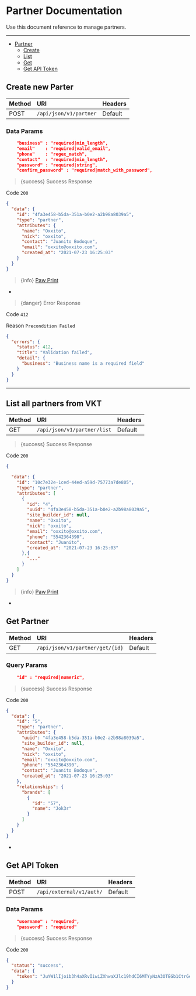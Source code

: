 # Partner Documentation

Use this document reference to manage partners.

---

- [Partner](#partner)
	- [Create](#create)
	- [List](#list)
	- [Get](#single)
  - [Get API Token](#external_login)

<a name="create"></a>
## Create new Parter

|Method|URI|Headers|
|:-|:-|:-|
|POST|`/api/json/v1/partner`|Default|

### Data Params

```json
	"business" : "required|min_length",
	"email"    : "required|valid_email",
	"phone"    : "regex_match",
	"contact"  : "required|min_length",
	"password" : "required|string",
	"confirm_password" : "required|match_with_password",
```

> {success} Success Response

Code `200`

```json
{
  "data": {
    "id": "4fa3e458-b5da-351a-b0e2-a2b98a8039a5",
    "type": "partner",
    "attributes": {
      "name": "Oxxito",
      "nick": "oxxito",
      "contact": "Juanito Bodoque",
      "email": "oxxito@oxxito.com",
      "created_at": "2021-07-23 16:25:03"
    }
  }
}
```
> {info} <a href="https://paw.pt/gb7BhgyV" target="_blank">Paw Print</a>


-

> {danger} Error Response

Code `412`

Reason `Precondition Failed`

```json
{
  "errors": {
    "status": 412,
    "title": "Validation failed",
    "detail": {
      "business": "Business name is a required field"
    }
  }
}
```

---
<a name="list"></a>
## List all partners from VKT

|Method|URI|Headers|
|:-|:-|:-|
|GET|`/api/json/v1/partner/list`|Default|

> {success} Success Response

Code `200`

```json
{

  "data": {
    "id": "10c7e32e-1ced-44ed-a59d-75773a7de805",
    "type": "partner",
    "attributes": [
      {
        "id": "4",
        "uuid": "4fa3e458-b5da-351a-b0e2-a2b98a8039a5",
        "site_builder_id": null,
        "name": "Oxxito",
        "nick": "oxxito",
        "email": "oxxito@oxxito.com",
        "phone": "5542364390",
        "contact": "Juanito",
        "created_at": "2021-07-23 16:25:03"
      },{
      	"..."
      }
    ]
  }
}
```

> {info} <a href="https://paw.pt/gb7NE6QL" target="_blank">Paw Print</a>

-

<a name="single"></a>
## Get Partner

|Method|URI|Headers|
|:-|:-|:-|
|GET|`/api/json/v1/partner/get/{id}`|Default|

### Query Params

```json
	"id" : "required|numeric",
```

> {success} Success Response

Code `200`

```json
{
  "data": {
    "id": "5",
    "type": "partner",
    "attributes": {
      "uuid": "4fa3e458-b5da-351a-b0e2-a2b98a8039a5",
      "site_builder_id": null,
      "name": "Oxxito",
      "nick": "oxxito",
      "email": "oxxito@oxxito.com",
      "phone": "5542364390",
      "contact": "Juanito Bodoque",
      "created_at": "2021-07-23 16:25:03"
    },
    "relationships": {
      "brands": [
        {
          "id": "57",
          "name": "Jok3r"
        }
      ]
    }
  }
}
```

-

<a name="external_login"></a>
## Get API Token

|Method|URI|Headers|
|:-|:-|:-|
|POST|`/api/external/v1/auth/`|Default|

### Data Params

```json
	"username" : "required",
	"password" : "required"
```

> {success} Success Response

Code `200`

```json
{
  "status": "success",
  "data": {
    "token": "JuYW1lIjoib3h4aXRvIiwiZXhwaXJlc19hdCI6MTYyNzA3OTEGb1CtrGekhnNEJcjTPyRVQpvTUXSK96mwjuTvaQ"
  }
}
```